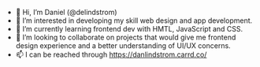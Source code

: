 - 👋 Hi, I’m Daniel (@delindstrom)
- 👀 I’m interested in developing my skill web design and app development.
- 🌱 I’m currently learning frontend dev with HMTL, JavaScript and CSS.
- 💞️ I’m looking to collaborate on projects that would give me frontend design experience and a better understanding of UI/UX concerns. 
- 📫 I can be reached through https://danlindstrom.carrd.co/

<!---
delindstrom/delindstrom is a ✨ special ✨ repository because its `README.md` (this file) appears on your GitHub profile.
You can click the Preview link to take a look at your changes.
--->
